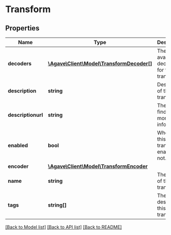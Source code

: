# Transform

## Properties
Name | Type | Description | Notes
------------ | ------------- | ------------- | -------------
**decoders** | [**\Agave\Client\Model\TransformDecoder[]**](TransformDecoder.md) | The available decoders for this transform. | 
**description** | **string** | Description of this transform. | 
**descriptionurl** | **string** | The URL to find out more information. | 
**enabled** | **bool** | Whether this transform is enabled or not. | 
**encoder** | [**\Agave\Client\Model\TransformEncoder**](TransformEncoder.md) |  | 
**name** | **string** | The name of this transform. | 
**tags** | **string[]** | The tags describing this transform. | 

[[Back to Model list]](../README.md#documentation-for-models) [[Back to API list]](../README.md#documentation-for-api-endpoints) [[Back to README]](../README.md)


